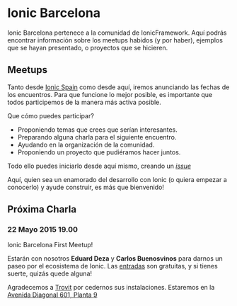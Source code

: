 # Ionic Barcelona

Ionic Barcelona pertenece a la comunidad de IonicFramework. Aquí podrás encontrar información sobre los meetups habidos (y por haber),
ejemplos que se hayan presentado, o proyectos que se hicieren.

## Meetups
Tanto desde [Ionic Spain](https://twitter.com/IonicSpain) como desde aquí, iremos anunciando las fechas de los encuentros. 
Para que funcione lo mejor posible, es importante que todos participemos de la manera más activa posible.

Que cómo puedes participar?

* Proponiendo temas que crees que serían interesantes.
* Preparando alguna charla para el siguiente encuentro.
* Ayudando en la organización de la comunidad.
* Proponiendo un proyecto que pudiéramos hacer juntos.

Todo ello puedes iniciarlo desde aquí mismo, creando un [_issue_](https://github.com/IonicSpain/IonicMadrid/issues/new)

Aquí, quien sea un enamorado del desarrollo con Ionic (o quiera empezar a conocerlo) y ayude construir, es más que bienvenido!

## Próxima Charla

### 22 Mayo 2015 19.00
Ionic Barcelona First Meetup!

Estarán con nosotros **Eduard Deza** y **Carlos Buenosvinos** para darnos un paseo por el ecosistema de Ionic.
Las [entradas](http://www.eventbrite.es/e/entradas-ionic-meetup-barcelona-16767536152?aff=eac2) son gratuitas, 
y si tienes suerte, quizás quede alguna!

Agradecemos a [Trovit](https://twitter.com/Trovit) por cedernos sus instalaciones. Estaremos en la [Avenida Diagonal 601, Planta 9](https://www.google.es/maps/place/Av.+Diagonal,+601,+08014+Barcelona/@41.3885773,2.1304599,17z/data=!3m1!4b1!4m2!3m1!1s0x12a4986428fe59d1:0x95b183b7b3a4c1f4)

